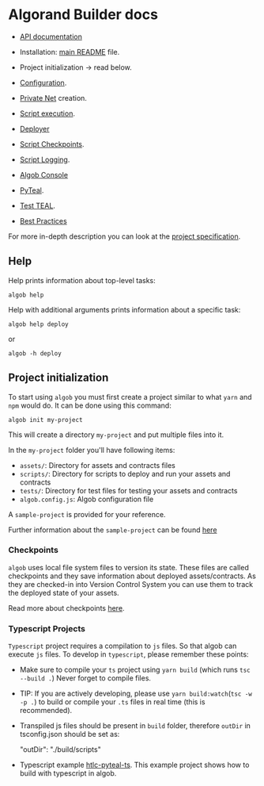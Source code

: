 # Algorand Builder docs

+ [API documentation](https://scale-it.github.io/algorand-builder/)

+ Installation: [main README](/README.md#installation) file.
+ Project initialization → read below.
+ [Configuration](/docs/algob-config.md).
+ [Private Net](/infrastructure/README.md) creation.
+ [Script execution](/docs/user-script-execution.md).
+ [Deployer](/docs/deployer.md)
+ [Script Checkpoints](/docs/execution-checkpoints.md).
+ [Script Logging](/docs/logs.md).
+ [Algob Console](/docs/algob-console.md)
+ [PyTeal](/docs/py-teal.md).
+ [Test TEAL](/docs/testing-teal.md).
+ [Best Practices](./best-practices.md)

For more in-depth description you can look at the [project specification](https://paper.dropbox.com/published/Algorand-builder-specs--A6Fraxi5VtKhHYbWkTjHfgWyBw-c4ycJtlcmEaRIbptAPqNYS6).


## Help

Help prints information about top-level tasks:
```
algob help
```
Help with additional arguments prints information about a specific task:
```
algob help deploy
```
or
```
algob -h deploy
```


## Project initialization
To start using `algob` you must first create a project similar to what `yarn` and `npm` would do.
It can be done using this command:
```
algob init my-project
```
This will create a directory `my-project` and put multiple files into it.

In the `my-project` folder you'll have following items:
* `assets/`: Directory for assets and contracts files
* `scripts/`: Directory for scripts to deploy and run your assets and contracts
* `tests/`: Directory for test files for testing your assets and contracts
* `algob.config.js`: Algob configuration file

A `sample-project` is provided for your reference.

Further information about the `sample-project` can be found [here](/packages/algob/sample-project/README.md)


### Checkpoints

`algob` uses local file system files to version its state.
These files are called checkpoints and they save information about deployed assets/contracts.
As they are checked-in into Version Control System you can use them to track the deployed state of your assets.

Read more about checkpoints [here](/docs/execution-checkpoints.md).

### Typescript Projects

`Typescript` project requires a compilation to `js` files. So that algob can execute `js` files.
To develop in `typescript`, please remember these points:

- Make sure to compile your `ts` project using `yarn build` (which runs `tsc --build .`) Never forget to compile files.
- TIP: If you are actively developing, please use `yarn build:watch`(`tsc -w -p .`) to build or compile your `.ts` files in real time (this is recommended).
- Transpiled js files should be present in `build` folder, therefore `outDir` in tsconfig.json should be set as:

    "outDir": "./build/scripts"
- Typescript example [htlc-pyteal-ts](../examples/htlc-pyteal-ts). This example project shows how to build with typescript in algob.
